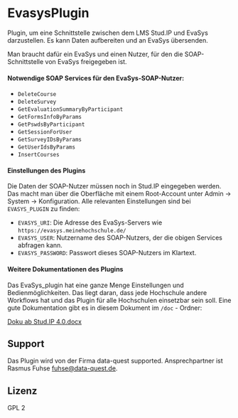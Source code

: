 EvasysPlugin
============

Plugin, um eine Schnittstelle zwischen dem LMS Stud.IP und EvaSys darzustellen. Es kann Daten aufbereiten und an EvaSys übersenden.

Man braucht dafür ein EvaSys und einen Nutzer, für den die SOAP-Schnittstelle von EvaSys freigegeben ist.

#### Notwendige SOAP Services für den EvaSys-SOAP-Nutzer:

* `DeleteCourse`
* `DeleteSurvey`
* `GetEvaluationSummaryByParticipant`
* `GetFormsInfoByParams`
* `GetPswdsByParticipant`
* `GetSessionForUser`
* `GetSurveyIDsByParams`
* `GetUserIdsByParams`
* `InsertCourses`

#### Einstellungen des Plugins

Die Daten der SOAP-Nutzer müssen noch in Stud.IP eingegeben werden. Das macht man über die Oberfläche mit einem Root-Account unter Admin -> System -> Konfiguration. Alle relevanten Einstellungen sind bei `EVASYS_PLUGIN` zu finden:

* `EVASYS_URI`: Die Adresse des EvaSys-Servers wie `https://evasys.meinehochschule.de/` 
* `EVASYS_USER`: Nutzername des SOAP-Nutzers, der die obigen Services abfragen kann.
* `EVASYS_PASSWORD`: Passwort dieses SOAP-Nutzers im Klartext.


#### Weitere Dokumentationen des Plugins

Das EvaSys_plugin hat eine ganze Menge Einstellungen und Bedienmöglichkeiten. Das liegt daran, dass jede Hochschule andere Workflows hat und das Plugin für alle Hochschulen einsetzbar sein soll. Eine gute Dokumentation gibt es in diesem Dokument im `/doc` - Ordner:

[Doku ab Stud.IP 4.0.docx](https://github.com/data-quest/EvasysPlugin/raw/master/doc/Doku%20ab%20Stud.IP%204.0.docx)

## Support

Das Plugin wird von der Firma data-quest supported. Ansprechpartner ist Rasmus Fuhse <fuhse@data-quest.de>. 

## Lizenz

GPL 2